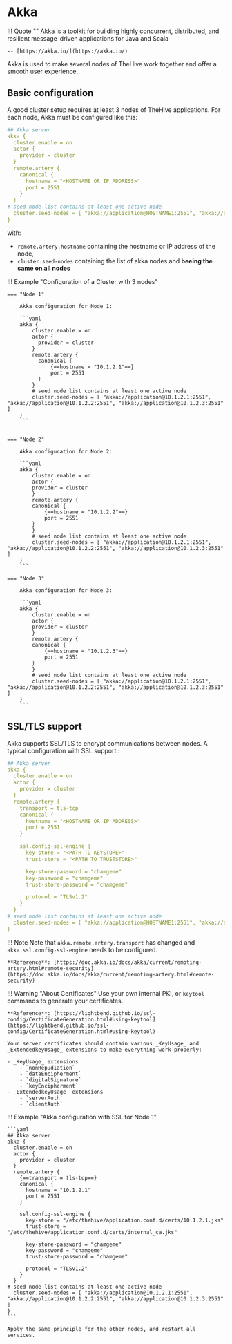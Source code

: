 # Akka

!!! Quote ""
    Akka is a toolkit for building highly concurrent, distributed, and resilient message-driven applications for Java and Scala

    -- [https://akka.io/](https://akka.io/)

Akka is used to make several nodes of TheHive work together and offer a smooth user experience. 


## Basic configuration

A good cluster setup requires at least 3 nodes of TheHive applications. For each node, Akka must be configured like this: 

```yaml
## Akka server
akka {
  cluster.enable = on
  actor {
    provider = cluster
  }
  remote.artery {
    canonical {
      hostname = "<HOSTNAME OR IP_ADDRESS>"
      port = 2551
    }
  }
# seed node list contains at least one active node
  cluster.seed-nodes = [ "akka://application@HOSTNAME1:2551", "akka://application@HOSTNAME2:2551", "akka://application@HOSTNAME3:2551" ]
}
```

with:

- `remote.artery.hostname` containing the hostname or IP address of the node,
- `cluster.seed-nodes` containing the list of akka nodes and **beeing the same on all nodes** 


!!! Example "Configuration of a Cluster with 3 nodes"

    === "Node 1"

        Akka configuration for Node 1:

        ```yaml
        akka {
            cluster.enable = on
            actor {
              provider = cluster
            }
            remote.artery {
              canonical {
                  {==hostname = "10.1.2.1"==}
                  port = 2551
              }
            }
            # seed node list contains at least one active node
            cluster.seed-nodes = [ "akka://application@10.1.2.1:2551", "akka://application@10.1.2.2:2551", "akka://application@10.1.2.3:2551" ]
        }
        ```


    === "Node 2"

        Akka configuration for Node 2:

        ```yaml
        akka {
            cluster.enable = on
            actor {
            provider = cluster
            }
            remote.artery {
            canonical {
                {==hostname = "10.1.2.2"==}
                port = 2551
            }
            }
            # seed node list contains at least one active node
            cluster.seed-nodes = [ "akka://application@10.1.2.1:2551", "akka://application@10.1.2.2:2551", "akka://application@10.1.2.3:2551" ]
        }
        ```

    === "Node 3"

        Akka configuration for Node 3:

        ```yaml
        akka {
            cluster.enable = on
            actor {
            provider = cluster
            }
            remote.artery {
            canonical {
                {==hostname = "10.1.2.3"==}
                port = 2551
            }
            }
            # seed node list contains at least one active node
            cluster.seed-nodes = [ "akka://application@10.1.2.1:2551", "akka://application@10.1.2.2:2551", "akka://application@10.1.2.3:2551" ]
        }
        ```


## SSL/TLS support

Akka supports SSL/TLS to encrypt communications between nodes. A typical configuration with SSL support : 

```yaml
## Akka server
akka {
  cluster.enable = on
  actor {
    provider = cluster
  }
  remote.artery {
    transport = tls-tcp
    canonical {
      hostname = "<HOSTNAME OR IP_ADDRESS>"
      port = 2551
    }

    ssl.config-ssl-engine {
      key-store = "<PATH TO KEYSTORE>"
      trust-store = "<PATH TO TRUSTSTORE>"

      key-store-password = "chamgeme"
      key-password = "chamgeme"
      trust-store-password = "chamgeme"

      protocol = "TLSv1.2"
    }
  }
# seed node list contains at least one active node
  cluster.seed-nodes = [ "akka://application@HOSTNAME1:2551", "akka://application@HOSTNAME2:2551", "akka://application@HOSTNAME3:2551" ]
}
```

!!! Note
    Note that `akka.remote.artery.transport` has changed and `akka.ssl.config-ssl-engine` needs to be configured.
    
    **Reference**: [https://doc.akka.io/docs/akka/current/remoting-artery.html#remote-security](https://doc.akka.io/docs/akka/current/remoting-artery.html#remote-security)

!!! Warning "About Certificates"
    Use your own internal PKI, or `keytool` commands to generate your certificates.
    
    **Reference**: [https://lightbend.github.io/ssl-config/CertificateGeneration.html#using-keytool](https://lightbend.github.io/ssl-config/CertificateGeneration.html#using-keytool)

    Your server certificates should contain various _KeyUsage_ and _ExtendedkeyUsage_ extensions to make everything work properly:
        
    - _KeyUsage_ extensions
        - `nonRepudiation`
        - `dataEncipherment`
        - `digitalSignature`
        - `keyEncipherment`
    - _ExtendedkeyUsage_ extensions
        - `serverAuth`
        - `clientAuth`




!!! Example "Akka configuration with SSL for Node 1"

    ```yaml
    ## Akka server
    akka {
      cluster.enable = on
      actor {
        provider = cluster
      }
      remote.artery {
        {==transport = tls-tcp==}
        canonical {
          hostname = "10.1.2.1"
          port = 2551
        }

        ssl.config-ssl-engine {
          key-store = "/etc/thehive/application.conf.d/certs/10.1.2.1.jks"
          trust-store = "/etc/thehive/application.conf.d/certs/internal_ca.jks"

          key-store-password = "chamgeme"
          key-password = "chamgeme"
          trust-store-password = "chamgeme"

          protocol = "TLSv1.2"
        }
      }
    # seed node list contains at least one active node
      cluster.seed-nodes = [ "akka://application@10.1.2.1:2551", "akka://application@10.1.2.2:2551", "akka://application@10.1.2.3:2551" ]
    }
    ```

    Apply the same principle for the other nodes, and restart all services.